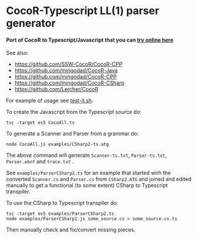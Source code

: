 # CocoR-Typescript LL(1) parser generator
#### Port of CocoR to Typescript/Javascript that you can [try online here](https://mingodad.github.io/CocoR-Typescript/playground)

See also:
- https://github.com/SSW-CocoR/CocoR-CPP
- https://github.com/mingodad/CocoR-Java
- https://github.com/mingodad/CocoR-CPP
- https://github.com/mingodad/CocoR-CSharp
- https://github.com/Lercher/CocoR

For example of usage see [test-it.sh](https://github.com/mingodad/CocoR-Typescript/blob/main/test-it.sh).

To create the Javascript from the Typescript source do:
```
tsc -target es5 CocoAll.ts
```
To generate a Scanner and Parser from a grammar do:
```
node CocoAll.js examples/CSharp2-ts.atg
```
The above command will generate `Scanner-ts.txt`, `Parser-ts.txt`, `Parser.ebnf` and `trace.txt` .

See `examples/ParserCSharp2.ts` for an example that started wirh the converted
`Scanner.cs` and `Parser.cs` from `CSharp2.ATG` and joined and edited manually
to get a functional (to some extent) CSharp to Typescript transpiler.

To use the CSharp to Typescript transpiler do:
```
tsc -target es5 examples/ParserCSharp2.ts
node examples/ParserCSharp2.js some_source.cs > some_source.cs.ts
```
Then manually check and fix/convert missing pieces.

